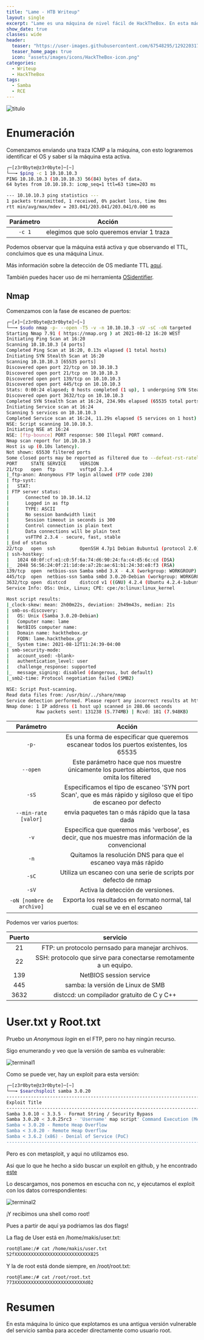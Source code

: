 ```yaml
---
title: "Lame - HTB Writeup"
layout: single
excerpt: "Lame es una máquina de nivel fácil de HackTheBox. En esta máquina explotamos únicamente una antigua versión vulnerable de samba para acceder directamente como usuario root."
show_date: true
classes: wide
header:
  teaser: "https://user-images.githubusercontent.com/67548295/129220317-5439270a-e4bb-47e0-b981-ef0a3aab911e.png"
  teaser_home_page: true
  icon: "assets/images/icons/HackTheBox-icon.png"
categories:
  - Writeup
  - HackTheBox
tags:
  - Samba
  - RCE
---
```


![titulo](https://user-images.githubusercontent.com/67548295/129220778-695a7fa5-39f9-4bbe-b0bd-87bec3ec2d3c.png)

# Enumeración

Comenzamos enviando una traza ICMP a la máquina, con esto lograremos identificar el OS y saber si la máquina esta activa.

```bash
┌─[z3r0byte@z3r0byte]─[~]
└──╼ $ping -c 1 10.10.10.3
PING 10.10.10.3 (10.10.10.3) 56(84) bytes of data.
64 bytes from 10.10.10.3: icmp_seq=1 ttl=63 time=203 ms

--- 10.10.10.3 ping statistics ---
1 packets transmitted, 1 received, 0% packet loss, time 0ms
rtt min/avg/max/mdev = 203.041/203.041/203.041/0.000 ms
```
| Parámetro | Acción |
|:---------:|:------:|
| `-c 1` | elegimos que solo queremos enviar 1 traza |

Podemos observar que la máquina está activa y que observando el TTL, concluimos que es una máquina Linux.

Más información sobre la detección de OS mediante TTL [aquí](https://subinsb.com/default-device-ttl-values/).

También puedes hacer uso de mi herramienta [OSidentifier](https://github.com/z3robyte/OSidentifier).

## Nmap

Comenzamos con la fase de escaneo de puertos:

```bash
┌─[✗]─[z3r0byte@z3r0byte]─[~]
└──╼ $sudo nmap -p- --open -T5 -v -n 10.10.10.3 -sV -sC -oN targeted
Starting Nmap 7.91 ( https://nmap.org ) at 2021-08-12 16:20 WEST
Initiating Ping Scan at 16:20
Scanning 10.10.10.3 [4 ports]
Completed Ping Scan at 16:20, 0.13s elapsed (1 total hosts)
Initiating SYN Stealth Scan at 16:20
Scanning 10.10.10.3 [65535 ports]
Discovered open port 22/tcp on 10.10.10.3
Discovered open port 21/tcp on 10.10.10.3
Discovered open port 139/tcp on 10.10.10.3
Discovered open port 445/tcp on 10.10.10.3
Stats: 0:00:24 elapsed; 0 hosts completed (1 up), 1 undergoing SYN Stealth Scan
Discovered open port 3632/tcp on 10.10.10.3
Completed SYN Stealth Scan at 16:24, 234.90s elapsed (65535 total ports)
Initiating Service scan at 16:24
Scanning 5 services on 10.10.10.3
Completed Service scan at 16:24, 11.29s elapsed (5 services on 1 host)
NSE: Script scanning 10.10.10.3.
Initiating NSE at 16:24
NSE: [ftp-bounce] PORT response: 500 Illegal PORT command.
Nmap scan report for 10.10.10.3
Host is up (0.10s latency).
Not shown: 65530 filtered ports
Some closed ports may be reported as filtered due to --defeat-rst-ratelimit
PORT     STATE SERVICE     VERSION
21/tcp   open  ftp         vsftpd 2.3.4
|_ftp-anon: Anonymous FTP login allowed (FTP code 230)
| ftp-syst: 
|   STAT: 
| FTP server status:
|      Connected to 10.10.14.12
|      Logged in as ftp
|      TYPE: ASCII
|      No session bandwidth limit
|      Session timeout in seconds is 300
|      Control connection is plain text
|      Data connections will be plain text
|      vsFTPd 2.3.4 - secure, fast, stable
|_End of status
22/tcp   open  ssh         OpenSSH 4.7p1 Debian 8ubuntu1 (protocol 2.0)
| ssh-hostkey: 
|   1024 60:0f:cf:e1:c0:5f:6a:74:d6:90:24:fa:c4:d5:6c:cd (DSA)
|_  2048 56:56:24:0f:21:1d:de:a7:2b:ae:61:b1:24:3d:e8:f3 (RSA)
139/tcp  open  netbios-ssn Samba smbd 3.X - 4.X (workgroup: WORKGROUP)
445/tcp  open  netbios-ssn Samba smbd 3.0.20-Debian (workgroup: WORKGROUP)
3632/tcp open  distccd     distccd v1 ((GNU) 4.2.4 (Ubuntu 4.2.4-1ubuntu4))
Service Info: OSs: Unix, Linux; CPE: cpe:/o:linux:linux_kernel

Host script results:
|_clock-skew: mean: 2h00m22s, deviation: 2h49m43s, median: 21s
| smb-os-discovery: 
|   OS: Unix (Samba 3.0.20-Debian)
|   Computer name: lame
|   NetBIOS computer name: 
|   Domain name: hackthebox.gr
|   FQDN: lame.hackthebox.gr
|_  System time: 2021-08-12T11:24:39-04:00
| smb-security-mode: 
|   account_used: <blank>
|   authentication_level: user
|   challenge_response: supported
|_  message_signing: disabled (dangerous, but default)
|_smb2-time: Protocol negotiation failed (SMB2)

NSE: Script Post-scanning.
Read data files from: /usr/bin/../share/nmap
Service detection performed. Please report any incorrect results at https://nmap.org/submit/ .
Nmap done: 1 IP address (1 host up) scanned in 288.06 seconds
           Raw packets sent: 131238 (5.774MB) | Rcvd: 181 (7.948KB)
```
| Parámetro | Acción |
|:---------:|:------:|
| `-p-` | Es una forma de especificar que queremos escanear todos los puertos existentes, los 65535 |
| `--open` | Este parámetro hace que nos muestre únicamente los puertos abiertos, que nos omita los filtered |
| `-sS` | Especificamos el tipo de escaneo 'SYN port Scan', que es más rápido y sigiloso que el tipo de escaneo por defecto |
| `--min-rate [valor]` | envia paquetes tan o más rápido que la tasa dada |
| `-v` | Especifica que queremos más 'verbose', es decir, que nos muestre mas información de la convencional |
| `-n` | Quitamos la resolución DNS para que el escaneo vaya más rápido |
| `-sC` | Utiliza un escaneo con una serie de scripts por defecto de nmap |
| `-sV` | Activa la detección de versiones. |
| `-oN [nombre de archivo]` | Exporta los resultados en formato normal, tal cual se ve en el escaneo |

Podemos ver varios puertos:

| Puerto | servicio |
|:------:|:--------:|
| 21 | FTP: un protocolo pernsado para manejar archivos. |
| 22 | SSH: protocolo que sirve para conectarse remotamente a un equipo. |
| 139 | NetBIOS session service |
| 445| samba: la versión de Linux de SMB |
| 3632 | distccd: un compilador gratuito de C y C++  |

# User.txt y Root.txt

Pruebo un _Anonymous login_ en el FTP, pero no hay ningún recurso.

Sigo enumerando y veo que la versión de samba es vulnerable:

![terminal1](https://user-images.githubusercontent.com/67548295/129226546-ff20bb53-a20d-40a5-9a2e-64c376efd3e3.png)

Como se puede ver, hay un exploit para esta versión:

```bash
┌─[z3r0byte@z3r0byte]─[~]
└──╼ $searchsploit samba 3.0.20
-------------------------------------------------------------------------------------------------------------------------------------------------------
Exploit Title                                                                                                             |  Path
-------------------------------------------------------------------------------------------------------------------------------------------------------
Samba 3.0.10 < 3.3.5 - Format String / Security Bypass                                                                     | multiple/remote/10095.txt
Samba 3.0.20 < 3.0.25rc3 - 'Username' map script' Command Execution (Metasploit)                                           | unix/remote/16320.rb
Samba < 3.0.20 - Remote Heap Overflow                                                                                      | linux/remote/7701.txt
Samba < 3.0.20 - Remote Heap Overflow                                                                                      | linux/remote/7701.txt
Samba < 3.6.2 (x86) - Denial of Service (PoC)                                                                              | linux_x86/dos/36741.py
--------------------------------------------------------------------------------------------------------------------------------------------------------
```
Pero es con metasploit, y aqui no utilizamos eso.

Asi que lo que he hecho a sido buscar un exploit en github, y he encontrado [este](https://github.com/amriunix/CVE-2007-2447/blob/master/usermap_script.py)

Lo descargamos, nos ponemos en escucha con nc, y ejecutamos el exploit con los datos correspondientes:

![terminal2](https://user-images.githubusercontent.com/67548295/129231114-ce7f0bc2-3666-490d-92e2-efd54fa02212.png)

¡Y recibimos una shell como root!

Pues a partir de aquí ya podriamos las dos flags!

La flag de User está en /home/makis/user.txt:

```bash
root@lame:/# cat /home/makis/user.txt 
52fXXXXXXXXXXXXXXXXXXXXXXXXXXXX825
```
Y la de root está donde siempre, en /root/root.txt:

```bash
root@lame:/# cat /root/root.txt 
773XXXXXXXXXXXXXXXXXXXXXXXXXXd02
```
# Resumen

En esta máquina lo único que explotamos es una antigua versión vulnerable del servicio samba para acceder directamente como usuario root.


